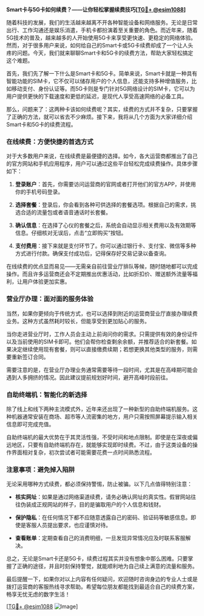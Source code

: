 **Smart卡与5G卡如何续费？——让你轻松掌握续费技巧[[TG💪+ @esim1088](https://t.me/s/esim1088)]**

随着科技的发展，我们的生活越来越离不开各种智能设备和网络服务。无论是日常出行、工作沟通还是娱乐消遣，手机卡都扮演着至关重要的角色。而近年来，随着5G技术的普及，越来越多的人开始使用5G卡来享受更快速、更稳定的网络体验。然而，对于很多用户来说，如何给自己的Smart卡或5G卡续费却成了一个让人头疼的问题。今天，我们就来聊聊Smart卡和5G卡的续费方法，帮助大家轻松搞定这个难题。

首先，我们先了解一下什么是Smart卡和5G卡。简单来说，Smart卡就是一种具有智能功能的SIM卡，它不仅可以储存用户的个人信息，还能支持多种增值服务，比如移动支付、身份认证等。而5G卡则是专门针对5G网络设计的SIM卡，它可以为用户提供更快的下载速度和更低的延迟，是现代人享受高速网络的必备工具。

那么，问题来了：这两种卡该如何续费呢？其实，续费的方式并不复杂，只要掌握了正确的方法，就可以省去不少麻烦。接下来，我将从几个方面为大家详细介绍Smart卡和5G卡的续费流程。

### 在线续费：方便快捷的首选方式

对于大多数用户来说，在线续费是最便捷的选择。如今，各大运营商都推出了自己的官方网站和手机应用程序，用户可以通过这些平台轻松完成续费操作。具体步骤如下：

1. **登录账户**：首先，你需要访问运营商的官网或者打开他们的官方APP，并使用你的手机号码登录。
   
2. **选择套餐**：登录后，你会看到各种可供选择的套餐选项。根据自己的需求，挑选合适的流量包或者语音通话时长套餐。

3. **确认信息**：在选择了心仪的套餐之后，系统会自动显示相关费用以及有效期等信息。仔细核对无误后，点击“立即购买”按钮。

4. **支付费用**：接下来就是支付环节了。你可以通过银行卡、支付宝、微信等多种方式进行付款。确保支付成功后，记得保存好交易记录以备查询。

在线续费的优点显而易见——无需亲自前往营业厅排队等候，随时随地都可以完成操作。而且许多运营商还会不定期推出优惠活动，比如折扣价、赠送额外流量等福利，让用户体验更加实惠。

### 营业厅办理：面对面的服务体验

当然，如果你更倾向于传统方式，也可以选择到附近的运营商营业厅直接办理续费业务。这种方式虽然耗时较长，但能享受到更加贴心的服务。

当你走进营业厅时，工作人员会主动上前询问你的需求。只需提供有效的身份证件以及当前使用的SIM卡即可。他们会帮你检查剩余余额，并推荐适合的新套餐。如果决定继续使用现有套餐，则可以直接缴费续期；若想更换其他类型的服务，则需要重新签订合同。

需要注意的是，在营业厅办理业务通常需要等待一段时间，尤其是在高峰期可能会遇到人多拥挤的情况。因此建议提前规划好时间，避开高峰时段前往。

### 自助终端机：智能化的新选择

除了线上和线下两种主流模式外，近年来还出现了一种新型的自助终端机服务。这种机器通常安装在商场、超市等人流密集的地方，用户只需按照屏幕提示输入相关信息即可完成充值。

自助终端机的最大优势在于其灵活性强，不受时间和地点限制。即使是在深夜或偏远地区，只要有自助终端机存在，就能够实现即时续费。不过，由于这类设备的操作界面相对复杂，初次尝试者可能需要花费一点时间熟悉流程。

### 注意事项：避免掉入陷阱

无论采用哪种方式续费，都必须保持警惕，防止被骗。以下几点值得特别注意：

- **核实网址**：如果是通过网络渠道续费，请务必确认网址的真实性。假冒网站往往伪装成正规网站的样子，目的是骗取用户的个人信息和钱财。
  
- **保护隐私**：在任何情况下都不应随意透露自己的密码、验证码等敏感信息。即使是客服人员提出要求，也应谨慎对待。

- **查看账单**：定期查看自己的消费明细，一旦发现异常情况应及时联系客服解决。

总之，无论是Smart卡还是5G卡，续费过程其实并没有想象中那么困难。只要掌握了正确的途径，并且时刻保持警觉，就能顺利地为自己续上满意的流量和服务。

最后提醒一下，如果你对以上内容有任何疑问，欢迎随时咨询身边的专业人士或是拨打运营商的客服热线寻求帮助。希望每位朋友都能找到最适合自己的续费方案，畅享无忧无虑的数字生活！

[[TG💪+ @esim1088](https://t.me/s/esim1088) ![Image](https://i.postimg.cc/4NQfJmqS/Snipaste-2025-05-13-00-14-12.png)]